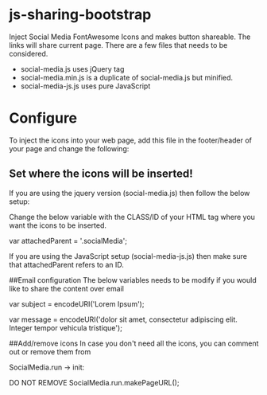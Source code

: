 # js-sharing-bootstrap
Inject Social Media FontAwesome Icons and makes button shareable. The links will share current page.
There are a few files that needs to be considered.

- social-media.js uses jQuery tag
- social-media.min.js is a duplicate of social-media.js but minified.
- social-media-js.js uses pure JavaScript

# Configure
To inject the icons into your web page, add this file in the footer/header of your page and change the following:

## Set where the icons will be inserted!
If you are using the jquery version (social-media.js) then follow the below setup:

Change the below variable with the CLASS/ID of your HTML tag where you want the icons to be inserted.

var attachedParent = '.socialMedia';


If you are using the JavaScript setup (social-media-js.js) then make sure that attachedParent refers to an ID.

##Email configuration 
The below variables needs to be modify if you would like to share the content over email

var subject = encodeURI('Lorem Ipsum');

var message = encodeURI('dolor sit amet, consectetur adipiscing elit. Integer tempor vehicula tristique');


##Add/remove icons
In case you don't need all the icons, you can comment out or remove them from 

SocialMedia.run -> init:

DO NOT REMOVE SocialMedia.run.makePageURL();
